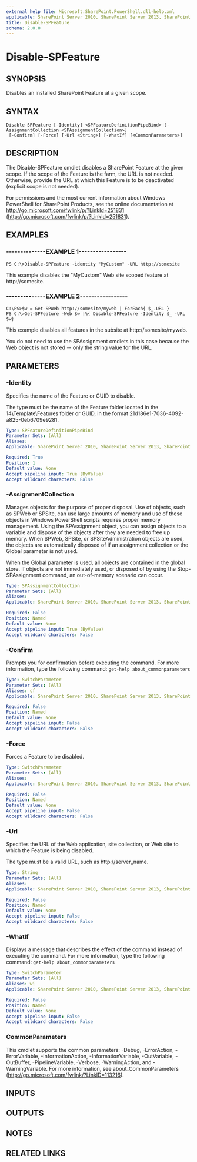 ```yaml
---
external help file: Microsoft.SharePoint.PowerShell.dll-help.xml
applicable: SharePoint Server 2010, SharePoint Server 2013, SharePoint Server 2016, SharePoint Server 2019
title: Disable-SPFeature
schema: 2.0.0
---
```


# Disable-SPFeature

## SYNOPSIS

Disables an installed SharePoint Feature at a given scope.



## SYNTAX

```
Disable-SPFeature [-Identity] <SPFeatureDefinitionPipeBind> [-AssignmentCollection <SPAssignmentCollection>]
 [-Confirm] [-Force] [-Url <String>] [-WhatIf] [<CommonParameters>]
```

## DESCRIPTION
The Disable-SPFeature cmdlet disables a SharePoint Feature at the given scope.
If the scope of the Feature is the farm, the URL is not needed.
Otherwise, provide the URL at which this Feature is to be deactivated (explicit scope is not needed).

For permissions and the most current information about Windows PowerShell for SharePoint Products, see the online documentation at http://go.microsoft.com/fwlink/p/?LinkId=251831 (http://go.microsoft.com/fwlink/p/?LinkId=251831).

## EXAMPLES

### --------------EXAMPLE 1----------------- 
```
PS C:\>Disable-SPFeature -identity "MyCustom" -URL http://somesite
```

This example disables the "MyCustom" Web site scoped feature at   http://somesite.

### --------------EXAMPLE 2----------------- 
```
C:\PS>$w = Get-SPWeb http://somesite/myweb | ForEach{ $_.URL }
PS C:\>Get-SPFeature -Web $w |%{ Disable-SPFeature -Identity $_ -URL $w}
```

This example disables all features in the subsite at http://somesite/myweb.

You do not need to use the SPAssignment cmdlets in this case because the Web object is not stored -- only the string value for the URL.

## PARAMETERS

### -Identity
Specifies the name of the Feature or GUID to disable.

The type must be the name of the Feature folder located in the 14\Template\Features folder or GUID, in the format 21d186e1-7036-4092-a825-0eb6709e9281.

```yaml
Type: SPFeatureDefinitionPipeBind
Parameter Sets: (All)
Aliases: 
Applicable: SharePoint Server 2010, SharePoint Server 2013, SharePoint Server 2016, SharePoint Server 2019

Required: True
Position: 1
Default value: None
Accept pipeline input: True (ByValue)
Accept wildcard characters: False
```

### -AssignmentCollection
Manages objects for the purpose of proper disposal.
Use of objects, such as SPWeb or SPSite, can use large amounts of memory and use of these objects in Windows PowerShell scripts requires proper memory management.
Using the SPAssignment object, you can assign objects to a variable and dispose of the objects after they are needed to free up memory.
When SPWeb, SPSite, or SPSiteAdministration objects are used, the objects are automatically disposed of if an assignment collection or the Global parameter is not used.

When the Global parameter is used, all objects are contained in the global store.
If objects are not immediately used, or disposed of by using the Stop-SPAssignment command, an out-of-memory scenario can occur.

```yaml
Type: SPAssignmentCollection
Parameter Sets: (All)
Aliases: 
Applicable: SharePoint Server 2010, SharePoint Server 2013, SharePoint Server 2016, SharePoint Server 2019

Required: False
Position: Named
Default value: None
Accept pipeline input: True (ByValue)
Accept wildcard characters: False
```

### -Confirm
Prompts you for confirmation before executing the command.
For more information, type the following command: `get-help about_commonparameters`

```yaml
Type: SwitchParameter
Parameter Sets: (All)
Aliases: cf
Applicable: SharePoint Server 2010, SharePoint Server 2013, SharePoint Server 2016, SharePoint Server 2019

Required: False
Position: Named
Default value: None
Accept pipeline input: False
Accept wildcard characters: False
```

### -Force
Forces a Feature to be disabled.

```yaml
Type: SwitchParameter
Parameter Sets: (All)
Aliases: 
Applicable: SharePoint Server 2010, SharePoint Server 2013, SharePoint Server 2016, SharePoint Server 2019

Required: False
Position: Named
Default value: None
Accept pipeline input: False
Accept wildcard characters: False
```

### -Url
Specifies the URL of the Web application, site collection, or Web site to which the Feature is being disabled.

The type must be a valid URL, such as http://server_name.

```yaml
Type: String
Parameter Sets: (All)
Aliases: 
Applicable: SharePoint Server 2010, SharePoint Server 2013, SharePoint Server 2016, SharePoint Server 2019

Required: False
Position: Named
Default value: None
Accept pipeline input: False
Accept wildcard characters: False
```

### -WhatIf
Displays a message that describes the effect of the command instead of executing the command.
For more information, type the following command: `get-help about_commonparameters`

```yaml
Type: SwitchParameter
Parameter Sets: (All)
Aliases: wi
Applicable: SharePoint Server 2010, SharePoint Server 2013, SharePoint Server 2016, SharePoint Server 2019

Required: False
Position: Named
Default value: None
Accept pipeline input: False
Accept wildcard characters: False
```

### CommonParameters
This cmdlet supports the common parameters: -Debug, -ErrorAction, -ErrorVariable, -InformationAction, -InformationVariable, -OutVariable, -OutBuffer, -PipelineVariable, -Verbose, -WarningAction, and -WarningVariable. For more information, see about_CommonParameters (http://go.microsoft.com/fwlink/?LinkID=113216).

## INPUTS

## OUTPUTS

## NOTES

## RELATED LINKS

